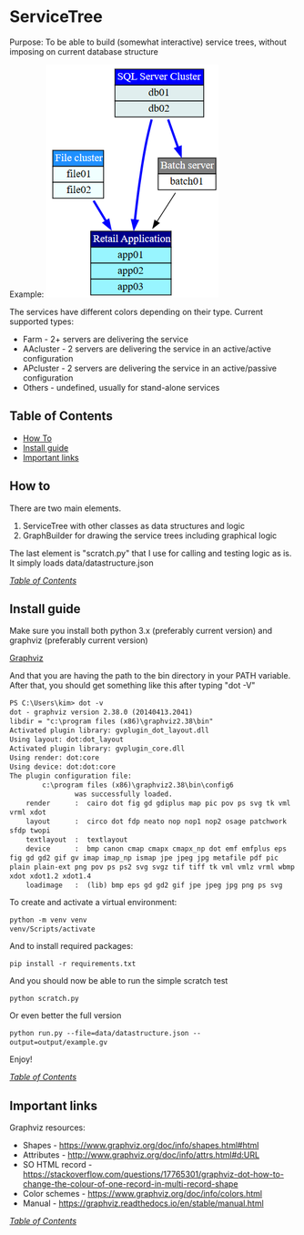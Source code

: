 # ServiceTree

Purpose: To be able to build (somewhat interactive) service trees, without imposing on current database structure

Example:
![Example](data/example.png)

The services have different colors depending on their type. Current supported types:

* Farm - 2+ servers are delivering the service
* AAcluster - 2 servers are delivering the service in an active/active configuration
* APcluster - 2 servers are delivering the service in an active/passive configuration
* Others - undefined, usually for stand-alone services

## Table of Contents

* [How To](#how-to)
* [Install guide](#install-guide)
* [Important links](#important-links)

## How to

There are two main elements.

1. ServiceTree with other classes as data structures and logic
1. GraphBuilder for drawing the service trees including graphical logic

The last element is "scratch.py" that I use for calling and testing logic as is. It simply loads data/datastructure.json

*[Table of Contents](#table-of-contents)*

## Install guide

Make sure you install both python 3.x (preferably current version) and graphviz (preferably current version)

[Graphviz](https://graphviz.gitlab.io/_pages/Download/Download_windows.html)

And that you are having the path to the bin directory in your PATH variable. After that, you should get something
like this after typing "dot -V"

    PS C:\Users\kim> dot -v
    dot - graphviz version 2.38.0 (20140413.2041)
    libdir = "c:\program files (x86)\graphviz2.38\bin"
    Activated plugin library: gvplugin_dot_layout.dll
    Using layout: dot:dot_layout
    Activated plugin library: gvplugin_core.dll
    Using render: dot:core
    Using device: dot:dot:core
    The plugin configuration file:
            c:\program files (x86)\graphviz2.38\bin\config6
                    was successfully loaded.
        render      :  cairo dot fig gd gdiplus map pic pov ps svg tk vml vrml xdot
        layout      :  circo dot fdp neato nop nop1 nop2 osage patchwork sfdp twopi
        textlayout  :  textlayout
        device      :  bmp canon cmap cmapx cmapx_np dot emf emfplus eps fig gd gd2 gif gv imap imap_np ismap jpe jpeg jpg metafile pdf pic plain plain-ext png pov ps ps2 svg svgz tif tiff tk vml vmlz vrml wbmp xdot xdot1.2 xdot1.4
        loadimage   :  (lib) bmp eps gd gd2 gif jpe jpeg jpg png ps svg

To create and activate a virtual environment:

    python -m venv venv
    venv/Scripts/activate

And to install required packages:

    pip install -r requirements.txt

And you should now be able to run the simple scratch test

    python scratch.py

Or even better the full version

    python run.py --file=data/datastructure.json --output=output/example.gv

Enjoy!

*[Table of Contents](#table-of-contents)*

## Important links

Graphviz resources:

* Shapes - <https://www.graphviz.org/doc/info/shapes.html#html>
* Attributes - <http://www.graphviz.org/doc/info/attrs.html#d:URL>
* SO HTML record - <https://stackoverflow.com/questions/17765301/graphviz-dot-how-to-change-the-colour-of-one-record-in-multi-record-shape>
* Color schemes - <https://www.graphviz.org/doc/info/colors.html>
* Manual - <https://graphviz.readthedocs.io/en/stable/manual.html>

*[Table of Contents](#table-of-contents)*

